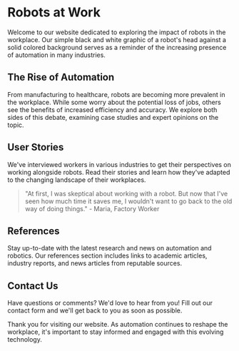 <!--font:Dancing Script-->

# Robots at Work

<!--font:Barlow Condensed-->

Welcome to our website dedicated to exploring the impact of robots in the workplace. Our simple black and white graphic of a robot's head against a solid colored background serves as a reminder of the increasing presence of automation in many industries.

## The Rise of Automation

From manufacturing to healthcare, robots are becoming more prevalent in the workplace. While some worry about the potential loss of jobs, others see the benefits of increased efficiency and accuracy. We explore both sides of this debate, examining case studies and expert opinions on the topic.

## User Stories

We've interviewed workers in various industries to get their perspectives on working alongside robots. Read their stories and learn how they've adapted to the changing landscape of their workplaces.

> "At first, I was skeptical about working with a robot. But now that I've seen how much time it saves me, I wouldn't want to go back to the old way of doing things." - Maria, Factory Worker

## References

Stay up-to-date with the latest research and news on automation and robotics. Our references section includes links to academic articles, industry reports, and news articles from reputable sources.

## Contact Us

Have questions or comments? We'd love to hear from you! Fill out our contact form and we'll get back to you as soon as possible.

Thank you for visiting our website. As automation continues to reshape the workplace, it's important to stay informed and engaged with this evolving technology.

<!--

Write me content for website with wallpaper which alt text is:

"A wallpaper with a simple black and white graphic of a robot's head, against a solid colored background."

The name/title of the page should not be 1:1 copy of the alt text but rather a real content of the website which is using this wallpaper.

- Use markdown format
- Start with heading
- Heading should be short and concise
- The content should look like a real website
- The website should not be about the wallpaper, wallpaper is just a related background
- Heading should be contain work "wallpaper" or "background"
- Include real sections like references, contact, user stories, etc. use things relevant to the page purpose.
- Feel free to use structure like headings, bullets, numbering, blockquotes, paragraphs, horizontal lines, etc.
- You can use formatting like bold or _italic_
- You can include UTF-8 emojis
- Links should be only #hash anchors (and you can refer to the document itself)
- Do not include images


---


# Robots in the Workplace: How Automation is Changing Industries

Welcome to our website dedicated to exploring the impact of robots in the workplace. Our simple black and white graphic of a robot's head against a solid colored background serves as a reminder of the increasing presence of automation in many industries.

## The Rise of Automation

From manufacturing to healthcare, robots are becoming more prevalent in the workplace. While some worry about the potential loss of jobs, others see the benefits of increased efficiency and accuracy. We explore both sides of this debate, examining case studies and expert opinions on the topic.

## User Stories

We've interviewed workers in various industries to get their perspectives on working alongside robots. Read their stories and learn how they've adapted to the changing landscape of their workplaces.

> "At first, I was skeptical about working with a robot. But now that I've seen how much time it saves me, I wouldn't want to go back to the old way of doing things." - Maria, Factory Worker

## References

Stay up-to-date with the latest research and news on automation and robotics. Our references section includes links to academic articles, industry reports, and news articles from reputable sources.

## Contact Us

Have questions or comments? We'd love to hear from you! Fill out our contact form and we'll get back to you as soon as possible.

Thank you for visiting our website. As automation continues to reshape the workplace, it's important to stay informed and engaged with this evolving technology.

-->
